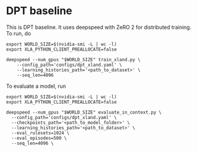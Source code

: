 # DPT baseline

This is DPT baseline. It uses deepspeed with ZeRO 2 for distributed training. To run, do

```commandline
export WORLD_SIZE=$(nvidia-smi -L | wc -l)
export XLA_PYTHON_CLIENT_PREALLOCATE=false

deepspeed --num_gpus "$WORLD_SIZE" train_xland.py \
    --config_path='configs/dpt_xland.yaml' \
    --learning_histories_path='<path_to_dataset>' \
    --seq_len=4096
```

To evaluate a model, run
```commandline
export WORLD_SIZE=$(nvidia-smi -L | wc -l)
export XLA_PYTHON_CLIENT_PREALLOCATE=false

deepspeed --num_gpus "$WORLD_SIZE" evaluate_in_context.py \
  --config_path='configs/dpt_xland.yaml' \
  --checkpoints_path='<path_to_model_folder>' \
  --learning_histories_path='<path_to_dataset>' \
  --eval_rulesets=1024 \
  --eval_episodes=500 \
  --seq_len=4096 \
```